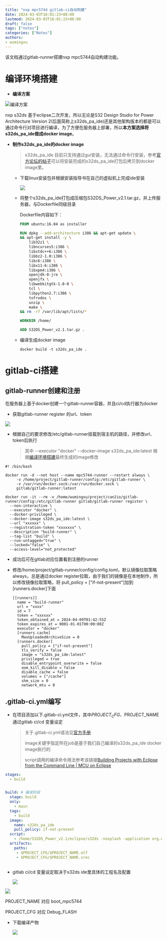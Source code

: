 ```yaml
---
title: "nxp mpc5744 gitlab-ci自动构建"
date: 2024-03-03T16:01:23+08:00
lastmod: 2024-03-03T16:01:23+08:00
draft: false
tags: ["notes"]
categories: ["Notes"]
authors:
- wumingxu
---
```


该文档通过gitlab-runner搭建nxp mpc5744自动构建功能。

# 编译环境搭建

- **编译方案**

![编译方案](https://cdn.jsdelivr.net/gh/wumingxu10/wu-image/1.png)

nxp s32ds 基于eclipse二次开发，所以无论是S32 Design Studio for Power Architecture Version 2(后面简称上s32ds_pa_ide)还是其他架构版本的都是可以通过命令行对项目进行编译，为了方便在服务器上部署，所以**本方案选择将s32ds_pa_ide做成docker image**。

- **制作s32ds_pa_ide的docker image**

  > s32ds_pa_ide 目前只支持通过gui安装，无法通过命令行安装，参考[官方论坛的帖子](https://community.nxp.com/t5/S32-Design-Studio/How-to-install-S32DS-3-4-into-a-docker-image-command-line/m-p/1803876#M11843)可以将安装完成的s32ds_pa_ide打包后拷贝到docker image里。

  - 下载linux安装包并根据安装指导书在自己的虚拟机上完成ide安装

    ![](https://cdn.jsdelivr.net/gh/wumingxu10/wu-image/2.png)

  - 将整个s32ds_pa_ide打包成压缩包S32DS_Power_v2.1.tar.gz，并上传服务器，与Dockerfile同级目录

    Dockerfile内容如下：

    ```dockerfile
    FROM ubuntu:16.04 as installer
    
    RUN dpkg --add-architecture i386 && apt-get update \
    && apt-get install -y \
        lib32z1 \
        libncurses5:i386 \
        libstdc++6:i386 \
        libbz2-1.0:i386 \
        libc6:i386 \
        libx11-6:i386 \
        libxpm4:i386 \
        openjdk-8-jre \
        openjfx \
        libwebkitgtk-1.0-0 \
        tcl \
        libpython2.7:i386 \
        tofrodos \
        unzip \
        make \
    && rm -rf /var/lib/apt/lists/*
    
    WORKDIR /home/
    
    ADD S32DS_Power_v2.1.tar.gz .
    ```

  - 编译生成<span id="1">docker image</span>

    ```shell
    docker build -t s32ds_pa_ide .
    ```

# gitlab-ci搭建

## gitlab-runner创建和注册

在服务器上基于docker创建一个gitlab-runner容器，并且ci/cd执行器为docker

- 获取gitlab-runner register 的url、token

![](https://cdn.jsdelivr.net/gh/wumingxu10/wu-image/3.png)

- 根据自己的要求修改/etc/gitlab-runner挂载到宿主机的路径，并修改url、token后执行

  >  其中  --executor "docker"   --docker-image s32ds_pa_ide:latest  根据[编译环境搭建](#1)最终生成的image修改

```shell
#! /bin/bash

docker run -d --net host --name mpc5744-runner --restart always \
     -v /home/project/gitlab-runner/config:/etc/gitlab-runner \
     -v /var/run/docker.sock:/var/run/docker.sock \
     gitlab/gitlab-runner:latest

docker run -it --rm -v /home/wumingxu/project/can2io/gitlab-runner/config:/etc/gitlab-runner gitlab/gitlab-runner register \
  --non-interactive \
  --executor "docker" \
  --docker-privileged \
  --docker-image s32ds_pa_ide:latest \
  --url "xxxxxx" \
  --registration-token "xxxxxxx" \
  --description "build-runner" \
  --tag-list "build" \
  --run-untagged="true" \
  --locked="false" \
  --access-level="not_protected"
```

- 成功后可在gitlab对应位置看到注册的runner

- 修改/home/project/gitlab-runner/config/config.toml，默认镜像拉取策略always，总是通过docker register拉取，由于我们的镜像是在本地制作，所以修改镜像拉取策略，将 pull_policy = ["if-not-present"]加到 [runners.docker]下面

  ```shell
  [[runners]]
    name = "build-runner"
    url = "xxxx"
    id = 7
    token = "xxxxxx"
    token_obtained_at = 2024-04-09T01:42:55Z
    token_expires_at = 0001-01-01T00:00:00Z
    executor = "docker"
    [runners.cache]
      MaxUploadedArchiveSize = 0
    [runners.docker]
      pull_policy = ["if-not-present"]
      tls_verify = false
      image = "s32ds_pa_ide:latest"
      privileged = true
      disable_entrypoint_overwrite = false
      oom_kill_disable = false
      disable_cache = false
      volumes = ["/cache"]
      shm_size = 0
      network_mtu = 0
  ```

  

## .gitlab-ci.yml编写

- 在项目添加以下.gitlab-ci.yml文件，其中$PROJECT_CFG、$PROJECT_NAME通过gitlab ci/cd 变量设定

  > 关于.gitlab-ci.yml语法见[官方手册](https://docs.gitlab.cn/jh/ci/yaml/)
  > 
  > image关键字指定所在job是基于我们自己编译的s32ds_pa_ide docker image执行的
  > 
  > script调用的编译命令用法参考该链接[Building Projects with Eclipse from the Command Line | MCU on Eclipse](https://mcuoneclipse.com/2014/09/12/building-projects-with-eclipse-from-the-command-line/)

```yaml
stages:
  - build


build: # 编译阶段
  stage: build
  only:
    - main
  tags:
    - build
  image: 
    name: s32ds_pa_ide
    pull_policy: if-not-present
  script:
    - /home/S32DS_Power_v2.1/eclipse/s32ds -nosplash -application org.eclipse.cdt.managedbuilder.core.headlessbuild -import ./ -cleanBuild "$PROJECT_NAME/$PROJECT_CFG" --launcher.ini /home/S32DS_Power_v2.1/eclipse/s32ds.ini --launcher.suppressErrors
  artifacts: 
    paths: 
     - $PROJECT_CFG/$PROJECT_NAME.elf
     - $PROJECT_CFG/$PROJECT_NAME.srec
  
```

- gitlab ci/cd 变量设定取决于s32ds ide里具体的工程名及配置

  ![](https://cdn.jsdelivr.net/gh/wumingxu10/wu-image/4.png)

![](https://cdn.jsdelivr.net/gh/wumingxu10/wu-image/5.png)

PROJECT_NAME  对应  boot_mpc5744

PROJECT_CFG  对应  Debug_FLASH

- 下载编译产物

  ![](https://cdn.jsdelivr.net/gh/wumingxu10/wu-image/6.png)